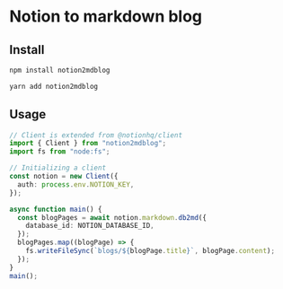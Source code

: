 # Notion to markdown blog

## Install

```bash
npm install notion2mdblog
```

```bash
yarn add notion2mdblog
```

## Usage

```typescript
// Client is extended from @notionhq/client
import { Client } from "notion2mdblog";
import fs from "node:fs";

// Initializing a client
const notion = new Client({
  auth: process.env.NOTION_KEY,
});

async function main() {
  const blogPages = await notion.markdown.db2md({
    database_id: NOTION_DATABASE_ID,
  });
  blogPages.map((blogPage) => {
    fs.writeFileSync(`blogs/${blogPage.title}`, blogPage.content);
  });
}
main();
```
